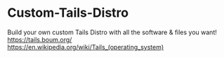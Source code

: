 # Custom-Tails-Distro
Build your own custom Tails Distro with all the software &amp; files you want! https://tails.boum.org/ https://en.wikipedia.org/wiki/Tails_(operating_system)

